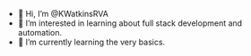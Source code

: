 - 👋 Hi, I’m @KWatkinsRVA
- 👀 I’m interested in learning about full stack development and automation.
- 🌱 I’m currently learning the very basics.


<!---
KWatkinsRVA/KWatkinsRVA is a ✨ special ✨ repository because its `README.md` (this file) appears on your GitHub profile.
You can click the Preview link to take a look at your changes.
--->
